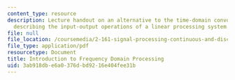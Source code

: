 ```yaml
---
content_type: resource
description: Lecture handout on an alternative to the time-domain convolution operations
  describing the input-output operations of a linear processing system.
file: null
file_location: /coursemedia/2-161-signal-processing-continuous-and-discrete-fall-2008/3ab918dbe6a0376dbd9216e404fee31b_fourier.pdf
file_type: application/pdf
resourcetype: Document
title: Introduction to Frequency Domain Processing
uid: 3ab918db-e6a0-376d-bd92-16e404fee31b
---
```

